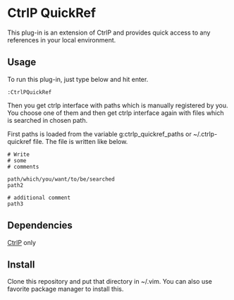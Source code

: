 # CtrlP QuickRef

This plug-in is an extension of CtrlP and provides quick access to any
references in your local environment.

## Usage

To run this plug-in, just type below and hit enter.

    :CtrlPQuickRef

Then you get ctrlp interface with paths which is manually registered by you.
You choose one of them and then get ctrlp interface again with files which is
searched in chosen path.

First paths is loaded from the variable g:ctrlp_quickref_paths or
~/.ctrlp-quickref file. The file is written like below.

    # Write
    # some
    # comments

    path/which/you/want/to/be/searched
    path2

    # additional comment
    path3

## Dependencies

[CtrlP](https://github.com/kien/ctrlp.vim) only

## Install

Clone this repository and put that directory in ~/.vim.
You can also use favorite package manager to install this.
